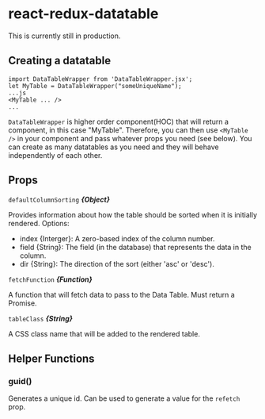 # react-redux-datatable

This is currently still in production.

## Creating a datatable

```
import DataTableWrapper from 'DataTableWrapper.jsx';
let MyTable = DataTableWrapper("someUniqueName");
...js
<MyTable ... />
...
```
`DataTableWrapper` is higher order component(HOC) that will return a component, in this case "MyTable". Therefore, you can then use `<MyTable />` in your component and pass whatever props you need (see below). You can create as many datatables as you need and they will behave independently of each other.

## Props

```defaultColumnSorting``` **_{Object}_**

Provides information about how the table should be sorted when it is initially rendered. Options:
* index {Interger}: A zero-based index of the column number.
* field {String}: The field (in the database) that represents the data in the column.
* dir {String}: The direction of the sort (either 'asc' or 'desc').


```fetchFunction``` **_{Function}_**

A function that will fetch data to pass to the Data Table. Must return a Promise.


```tableClass``` **_{String}_**

A CSS class name that will be added to the rendered table.

## Helper Functions
### guid()
Generates a unique id. Can be used to generate a value for the `refetch` prop.
